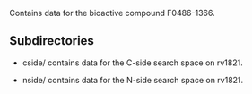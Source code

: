 Contains data for the bioactive compound F0486-1366.

## Subdirectories

- cside/ contains data for the C-side search space on rv1821.

- nside/ contains data for the N-side search space on rv1821.

